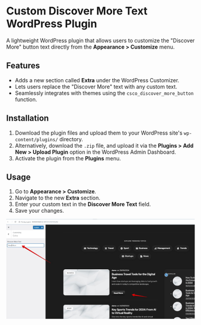 # Custom Discover More Text WordPress Plugin

A lightweight WordPress plugin that allows users to customize the "Discover More" button text directly from the **Appearance > Customize** menu.

## Features

- Adds a new section called **Extra** under the WordPress Customizer.
- Lets users replace the "Discover More" text with any custom text.
- Seamlessly integrates with themes using the `csco_discover_more_button` function.

## Installation

1. Download the plugin files and upload them to your WordPress site's `wp-content/plugins/` directory.
2. Alternatively, download the `.zip` file, and upload it via the **Plugins > Add New > Upload Plugin** option in the WordPress Admin Dashboard.
3. Activate the plugin from the **Plugins** menu.

## Usage

1. Go to **Appearance > Customize**.
2. Navigate to the new **Extra** section.
3. Enter your custom text in the **Discover More Text** field.
4. Save your changes.

![Alt text](https://github.com/childtheme/codesupple/blob/custom-more-text/screenshot.jpg)
